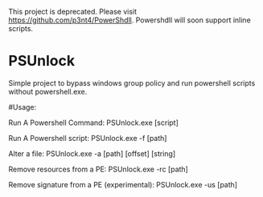 This project is deprecated. Please visit https://github.com/p3nt4/PowerShdll.
Powershdll will soon support inline scripts.

# PSUnlock

Simple project to bypass windows group policy and run powershell scripts without powershell.exe.

#Usage:

Run A Powershell Command: PSUnlock.exe [script]

Run A Powershell script: PSUnlock.exe -f [path]

Alter a file: PSUnlock.exe -a [path] [offset] [string]

Remove resources from a PE: PSUnlock.exe -rc [path]

Remove signature from a PE (experimental): PSUnlock.exe -us [path]

